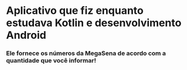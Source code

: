 # Aplicativo que fiz enquanto estudava Kotlin e desenvolvimento Android

### Ele fornece os números da MegaSena de acordo com a quantidade que você informar!

